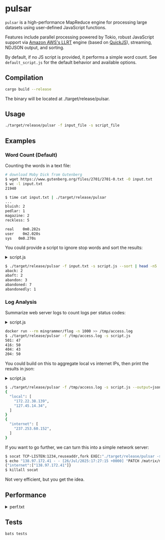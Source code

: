 # pulsar

`pulsar` is a high-performance MapReduce engine for processing large datasets using user-defined JavaScript functions.

Features include parallel processing powered by Tokio, robust JavaScript support via [Amazon AWS's LLRT](https://github.com/awslabs/llrt) engine (based on [QuickJS](https://github.com/DelSkayn/rquickjs)), streaming, NDJSON output, and sorting.

By default, if no JS script is provided, it performs a simple word count. See `default_script.js` for the default behavior and available options.

## Compilation

```bash
cargo build --release
```

The binary will be located at ./target/release/pulsar.

## Usage

```bash
./target/release/pulsar -f input_file -s script_file
```

## Examples

### Word Count (Default)

Counting the words in a text file:

```bash
# download Moby Dick from Gutenberg
$ wget https://www.gutenberg.org/files/2701/2701-0.txt -O input.txt
$ wc -l input.txt
21940

$ time cat input.txt | ./target/release/pulsar
...
bluish: 2
pedlar: 1
magazine: 2
reckless: 5

real	0m0.282s
user	0m2.020s
sys	  0m0.270s
```

You could provide a script to ignore stop words and sort the results:

<details>
<summary>script.js</summary>

```js
const STOP_WORDS = new Set([
  "a", "an", "and", "are", "as", "at", "be", "but", "by", "for", "if", "in",
  "into", "is", "it", "no", "not", "of", "on", "or", "such", "that", "the",
  "their", "then", "there", "these", "they", "this", "to", "was", "will", "with"
]);

const map = async line => line
  .toLowerCase()
  .replace(/[^\p{L}\p{N}]+/gu, ' ')
  .trim()
  .split(/\s+/)
  .filter(word => 
    word && 
    !STOP_WORDS.has(word) &&
    !/\d/.test(word)    // filter out any word containing digits
  )
  .map(word => [word, 1]);

const reduce = async (key, values) => values.length;

const sort = async results =>
  results.sort((a, b) => a[0].localeCompare(b[0])); // Sort alphabetically
```
</details>

```bash
$ ./target/release/pulsar -f input.txt -s script.js --sort | head -n5
aback: 2
abaft: 2
abandon: 3
abandoned: 7
abandonedly: 1
```

### Log Analysis

Summarize web server logs to count logs per status codes:

<details>
<summary>script.js</summary>

```js
const map = async line => {
  // Parse Apache/Nginx log line example:
  // 127.0.0.1 - - [01/Jan/2023:00:00:01 +0000] "GET /path HTTP/1.1" 200 1234
  // Extract the HTTP status code (e.g. 200)
  const match = line.match(/"\w+ \S+ \S+" (\d{3}) \d+/);
  if (match?.[1]) {
    const status = match[1];
    return [[status, 1]];
  }
  return [];
};

const reduce = async (key, values) =>
  values.reduce((sum, count) => sum + count, 0);
```
</details>

```bash
docker run --rm mingrammer/flog -n 1000 >> /tmp/access.log
$ ./target/release/pulsar -f /tmp/access.log -s script.js
501: 47
416: 50
404: 43
204: 50
```

You could build on this to aggregate local vs internet IPs, then print the results in json:

<details>
<summary>script.js</summary>

```js
const isLocal = ip => {
  const [a, b] = ip.split('.').map(Number);
  return a === 10 || (a === 172 && b >= 16 && b <= 31) || (a === 192 && b === 168) || a === 127;
};

const map = async line =>
  [...line.matchAll(/\b(\d{1,3}(?:\.\d{1,3}){3})\b/g)].map(m => {
    const ip = m[1];
    const type = isLocal(ip) ? "local" : "internet";
    return [type, ip];
  });

const reduce = async (key, values) => Array.from(new Set(values)); // deduplicate IPs
```
</details>

```bash
$ ./target/release/pulsar -f /tmp/access.log -s script.js --output=json | jq
{
  "local": [
    "172.22.38.139",
    "127.45.14.34",
  ]
}
{
  "internet": [
    "237.253.60.152",
  ]
}
```

If you want to go further, we can turn this into a simple network server:

```bash
$ socat TCP-LISTEN:1234,reuseaddr,fork EXEC:"./target/release/pulsar -s script.js --output=json" &
$ echo "138.97.172.41 - - [26/Jul/2025:17:27:15 +0000] "PATCH /matrix/morph HTTP/1.0" 401 9375" | socat - TCP:localhost:1234
{"internet":["138.97.172.41"]}
$ killall socat
```

Not very efficient, but you get the idea.

## Performance

<details>
<summary>perf.txt</summary>

```txt
NodeJS version: v22.17.1
Pulsar version: pulsar 0.1.0-aef0ddb
CPU: AMD Ryzen 7 5800X3D 8-Core Processor 16

Summary

This benchmark performs a simple word count aggregation on a 20,000-line
copy of the Moby Dick by Herman Melville.

Each line is processed by the map function, which introduces an artificial
delay of approximately 0.23 ms per line, to simulate processing.

It compares Pulsar against a NodeJS equivalent implementation. Both
versions are asynchronous but, due to the nature of NodeJS, it runs on a
single thread. Remember, concurrency is not parallelism.

Pulsar, on the other hand, is a highly parallel MapReduce engine and can
leverage multiple threads and multiple execution contexts.

    Finished `release` profile [optimized] target(s) in 0.16s
Benchmark 1: pulsar-20k-lines
  Time (mean ± σ):     168.9 ms ±   9.6 ms    [User: 1695.0 ms, System: 141.3 ms]
  Range (min … max):   155.5 ms … 181.3 ms    5 runs

Benchmark 2: pulsar-20k-lines-sort-by-key-asc
  Time (mean ± σ):     239.6 ms ±  17.7 ms    [User: 1664.8 ms, System: 161.6 ms]
  Range (min … max):   226.0 ms … 270.5 ms    5 runs

Benchmark 3: baseline-node-20k-lines
  Time (mean ± σ):      5.316 s ±  0.020 s    [User: 4.283 s, System: 1.142 s]
  Range (min … max):    5.290 s …  5.345 s    5 runs

Summary
  pulsar-20k-lines ran
    1.42 ± 0.13 times faster than pulsar-20k-lines-sort-by-key-asc
   31.47 ± 1.79 times faster than baseline-node-20k-lines
Benchmark 1 (26 runs): ./target/release/pulsar -f input.txt -s pulsar-script.js
  measurement          mean ± σ            min … max           outliers         delta
  wall_time           193ms ± 19.1ms     169ms …  272ms          1 ( 4%)        0%
  peak_rss           44.9MB ±  329KB    44.2MB … 45.7MB          0 ( 0%)        0%
  cpu_cycles         6.87G  ±  152M     6.65G  … 7.38G           3 (12%)        0%
  instructions       11.7G  ± 15.0M     11.7G  … 11.8G           0 ( 0%)        0%
  cache_references    269M  ± 7.82M      258M  …  295M           1 ( 4%)        0%
  cache_misses       39.4M  ± 2.48M     37.2M  … 49.1M           2 ( 8%)        0%
  branch_misses      16.4M  ±  628K     15.7M  … 18.8M           1 ( 4%)        0%
Benchmark 2 (3 runs): node node-script.js input.txt
  measurement          mean ± σ            min … max           outliers         delta
  wall_time          5.32s  ± 9.85ms    5.31s  … 5.33s           0 ( 0%)        💩+2664.1% ± 12.1%
  peak_rss           75.3MB ±  485KB    74.9MB … 75.8MB          0 ( 0%)        💩+ 67.8% ±  1.0%
  cpu_cycles         17.1G  ±  128M     16.9G  … 17.2G           0 ( 0%)        💩+148.3% ±  2.7%
  instructions       33.5G  ±  515M     33.0G  … 33.9G           0 ( 0%)        💩+185.8% ±  1.5%
  cache_references   2.75G  ± 80.2M     2.66G  … 2.82G           0 ( 0%)        💩+921.0% ± 10.7%
  cache_misses       56.6M  ± 2.57M     54.5M  … 59.5M           0 ( 0%)        💩+ 43.5% ±  7.9%
  branch_misses      27.0M  ±  390K     26.6M  … 27.3M           0 ( 0%)        💩+ 64.4% ±  4.7%
```
</details>

## Tests

```bash
bats tests
```
